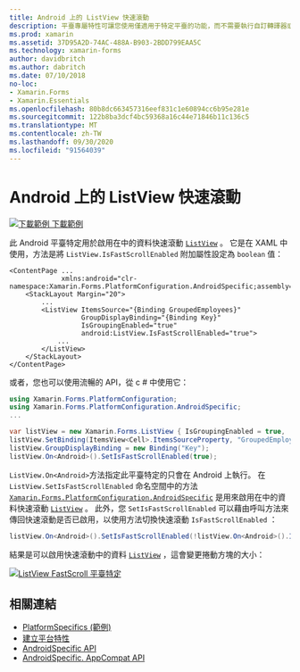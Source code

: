 ```yaml
---
title: Android 上的 ListView 快速滾動
description: 平臺專屬特性可讓您使用僅適用于特定平臺的功能，而不需要執行自訂轉譯器或效果。 本文說明如何使用 Android 平臺特定的，讓您能夠快速地透過 ListView 中的資料進行滾動。
ms.prod: xamarin
ms.assetid: 37D95A2D-74AC-488A-B903-2BDD799EAA5C
ms.technology: xamarin-forms
author: davidbritch
ms.author: dabritch
ms.date: 07/10/2018
no-loc:
- Xamarin.Forms
- Xamarin.Essentials
ms.openlocfilehash: 80b8dc663457316eef831c1e60894cc6b95e281e
ms.sourcegitcommit: 122b8ba3dcf4bc59368a16c44e71846b11c136c5
ms.translationtype: MT
ms.contentlocale: zh-TW
ms.lasthandoff: 09/30/2020
ms.locfileid: "91564039"
---
```

# <a name="listview-fast-scrolling-on-android"></a>Android 上的 ListView 快速滾動

[![下載範例](~/media/shared/download.png) 下載範例](https://docs.microsoft.com/samples/xamarin/xamarin-forms-samples/userinterface-platformspecifics)

此 Android 平臺特定用於啟用在中的資料快速滾動 [`ListView`](xref:Xamarin.Forms.ListView) 。 它是在 XAML 中使用，方法是將 `ListView.IsFastScrollEnabled` 附加屬性設定為 `boolean` 值：

```xaml
<ContentPage ...
             xmlns:android="clr-namespace:Xamarin.Forms.PlatformConfiguration.AndroidSpecific;assembly=Xamarin.Forms.Core">
    <StackLayout Margin="20">
        ...
        <ListView ItemsSource="{Binding GroupedEmployees}"
                  GroupDisplayBinding="{Binding Key}"
                  IsGroupingEnabled="true"
                  android:ListView.IsFastScrollEnabled="true">
            ...
        </ListView>
    </StackLayout>
</ContentPage>
```

或者，您也可以使用流暢的 API，從 c # 中使用它：

```csharp
using Xamarin.Forms.PlatformConfiguration;
using Xamarin.Forms.PlatformConfiguration.AndroidSpecific;
...

var listView = new Xamarin.Forms.ListView { IsGroupingEnabled = true, ... };
listView.SetBinding(ItemsView<Cell>.ItemsSourceProperty, "GroupedEmployees");
listView.GroupDisplayBinding = new Binding("Key");
listView.On<Android>().SetIsFastScrollEnabled(true);
```

`ListView.On<Android>`方法指定此平臺特定的只會在 Android 上執行。 在 `ListView.SetIsFastScrollEnabled` 命名空間中的方法 [`Xamarin.Forms.PlatformConfiguration.AndroidSpecific`](xref:Xamarin.Forms.PlatformConfiguration.AndroidSpecific) 是用來啟用在中的資料快速滾動 [`ListView`](xref:Xamarin.Forms.ListView) 。 此外，您 `SetIsFastScrollEnabled` 可以藉由呼叫方法來傳回快速滾動是否已啟用，以使用方法切換快速滾動 `IsFastScrollEnabled` ：

```csharp
listView.On<Android>().SetIsFastScrollEnabled(!listView.On<Android>().IsFastScrollEnabled());
```

結果是可以啟用快速滾動中的資料 [`ListView`](xref:Xamarin.Forms.ListView) ，這會變更捲動方塊的大小：

[![ListView FastScroll 平臺特定](listview-fast-scrolling-images/fastscroll.png)](listview-fast-scrolling-images/fastscroll-large.png#lightbox "ListView FastScroll 平臺特定")

## <a name="related-links"></a>相關連結

- [PlatformSpecifics (範例) ](/samples/xamarin/xamarin-forms-samples/userinterface-platformspecifics)
- [建立平台特性](~/xamarin-forms/platform/platform-specifics/index.md#creating-platform-specifics)
- [AndroidSpecific API](xref:Xamarin.Forms.PlatformConfiguration.AndroidSpecific)
- [AndroidSpecific. AppCompat API](xref:Xamarin.Forms.PlatformConfiguration.AndroidSpecific.AppCompat)